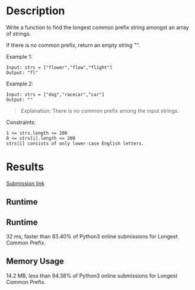 # Description

Write a function to find the longest common prefix string amongst an array of strings.

If there is no common prefix, return an empty string "".

Example 1:

```
Input: strs = ["flower","flow","flight"]
Output: "fl"
```

Example 2:

```
Input: strs = ["dog","racecar","car"]
Output: ""
```

> Explanation: There is no common prefix among the input strings.

Constraints:

```
1 <= strs.length <= 200
0 <= strs[i].length <= 200
strs[i] consists of only lower-case English letters.
```

# Results

[Submission link](https://leetcode.com/submissions/detail/598358567/)

## Runtime

## Runtime

32 ms, faster than 83.40% of Python3 online submissions for Longest Common Prefix.

## Memory Usage

14.2 MB, less than 94.38% of Python3 online submissions for Longest Common Prefix.
